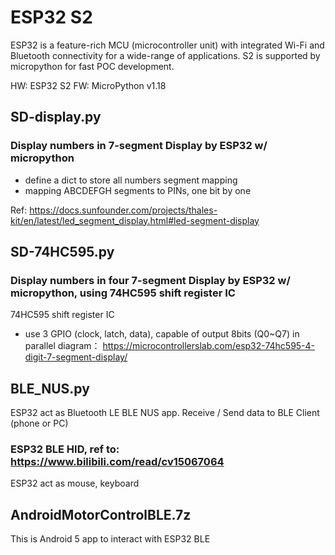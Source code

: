 # ESP32 S2

ESP32 is a feature-rich MCU (microcontroller unit) with integrated Wi-Fi and Bluetooth connectivity for a wide-range of applications.
S2 is supported by micropython for fast POC development.

HW: ESP32 S2
FW: MicroPython v1.18


## SD-display.py
### Display numbers in 7-segment Display by ESP32 w/ micropython


- define a dict to store all numbers segment mapping
- mapping ABCDEFGH segments to PINs, one bit by one

Ref: https://docs.sunfounder.com/projects/thales-kit/en/latest/led_segment_display.html#led-segment-display

## SD-74HC595.py
### Display numbers in four 7-segment Display by ESP32 w/ micropython, using 74HC595 shift register IC

74HC595 shift register IC
- use 3 GPIO (clock, latch, data), capable of output 8bits (Q0~Q7) in parallel
diagram：
https://microcontrollerslab.com/esp32-74hc595-4-digit-7-segment-display/

## BLE_NUS.py
ESP32 act as Bluetooth LE BLE NUS app. Receive / Send data to BLE Client (phone or PC)

### ESP32 BLE HID, ref to: https://www.bilibili.com/read/cv15067064
ESP32 act as mouse, keyboard

## AndroidMotorControlBLE.7z 
This is Android 5 app to interact with ESP32 BLE

